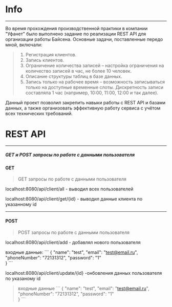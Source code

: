 # Info
---
Во время прохождения производственной практики в компании "Уфанет" было  выполнено задание по реализации REST API для
организации работы Байсена. Основные задачи, поставленные передо мной, включали:

>1. Регистрация клиентов.
>2. Запись клиентов.
>3. Ограничение количества записей – настройка ограничения на количество записей в час, не более 10 человек.
>4. Описание структуры таблиц в базе данных.
>5. Запись только на рабочее время – возможность записываться только на доступные временные слоты. Дискретность записи составляла 1 час (например, 10:00, 11:00, 12:00 и так далее).
   
Данный проект позволил закрепить навыки работы с REST API и базами данных, а также организовать эффективную работу сервиса с учётом всех технических требований.


# REST API
---

##### GET и POST запросы по работе с данными пользователя

#### GET
> GET запросы по работе с данными пользователя 

localhost:8080/api/client/all - выводил всех пользователей 

localhost:8080/api/client/get/{id} - выводил данные клиента по указанному id

---

#### POST
> POST запросы по работе с данными пользователя 

localhost:8080/api/client/add - добавлял нового пользователя

входные данные:
\```
{
    "name": "test",
    "email": "test@email.ru",
    "phoneNumber": "72131312",
    "password": "1"   
}
\```

localhost:8080/api/client/update/{id} -онбовления данных пользователя по указаному id

>входные данные
\```
{
    "name": "test",
    "email": "test@email.ru",
    "phoneNumber": "72131312",
    "password": "1"   
}
\```